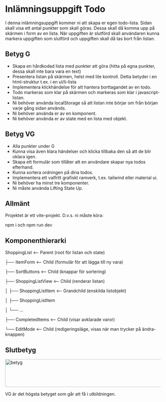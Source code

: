 # Inlämningsuppgift Todo

I denna inlämningsuppgift kommer ni att skapa er egen todo-lista.
Sidan skall visa ett antal punkter som skall göras. Dessa skall då komma upp på skärmen i form av en lista. När uppgiften är slutförd skall användaren kunna markera uppgiften som slutförd och uppgiften skall då tas bort från listan.

## Betyg G

- Skapa en hårdkodad lista med punkter att göra (hitta på egna punkter, dessa skall inte bara vara en text)
- Presentera listan på skärmen, helst med lite kontroll. Detta betyder i en html-struktur t.ex. i en ul/li-lista
- Implementera klickhändelse för att hantera borttagandet av en todo.
- Todo markeras som klar på skärmen och markeras som klar i javascript-listan.
- Ni behöver använda localStorage så att listan inte börjar om från början varje gång sidan används.
- Ni behöver använda er av en komponent.
- Ni behöver använda er av state med en lista med objekt.

## Betyg VG

- Alla punkter under G
- Kunna visa även klara händelser och klicka tillbaka den så att de blir oklara igen.
- Skapa ett formulär som tillåter att en användare skapar nya todos efterhand.
- Kunna sortera ordningen på dina todos.
- Implementera ett valfritt grafiskt ramverk, t.ex. tailwind eller material ui.
- Ni behöver ha minst tre komponenter.
- Ni måste använda Lifting State Up.

## Allmänt

Projektet är ett vite-projekt. D.v.s. ni måste köra:

npm i
och
npm run dev 

## Komponenthierarki 

ShoppingList                <-- Parent (root för listan och state)

├── ItemForm                <-- Child (formulär för att lägga till ny vara)

├── SortButtons             <-- Child (knappar för sortering)

├── ShoppingListView        <-- Child (renderar listan)

│   ├── ShoppingListItem    <-- Grandchild (enskilda listobjekt)

│   ├── ShoppingListItem

│   └── ...      

├── CompletedItems          <-- Child (visar avklarade varor)

└── EditMode                <-- Child (redigeringsläge, visas när man trycker på ändra-knappen)


## Slutbetyg
<img width="634" height="90" alt="betyg" src="https://github.com/user-attachments/assets/81f4e569-ef68-4efe-aecd-2465e2d37326" />

VG är det högsta betyget som går att få i utbildningen.
